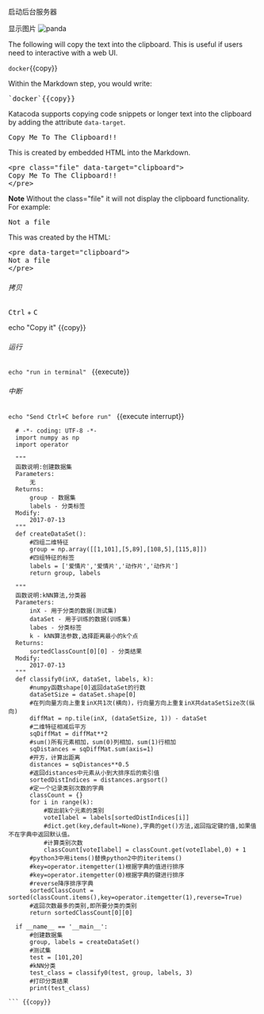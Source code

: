 
启动后台服务器


显示图片
![panda](/mengmeng/scenarios/upload-assets/assets/images/panda.png)




The following will copy the text into the clipboard. This is useful if users need to interactive with a web UI.

`docker`{{copy}}

Within the Markdown step, you would write:
<pre>
`docker`{{copy}}
</pre>

Katacoda supports copying code snippets or longer text into the clipboard by adding the attribute `data-target`.

<pre class="file" data-target="clipboard">
Copy Me To The Clipboard!!
</pre>

This is created by embedded HTML into the Markdown.

<pre>
&#x3C;pre class=&#x22;file&#x22; data-target=&#x22;clipboard&#x22;&#x3E;
Copy Me To The Clipboard!!
&#x3C;/pre&#x3E;
</pre>

**Note** Without the class="file" it will not display the clipboard functionality. For example:

<pre data-target="clipboard">
Not a file
</pre>

This was created by the HTML:

<pre>
&#x3C;pre data-target=&#x22;clipboard&#x22;&#x3E;
Not a file
&#x3C;/pre&#x3E;
</pre>


###### 拷贝
<kbd>Ctrl</kbd> + <kbd>C</kbd>

echo "Copy it"  {{copy}}

###### 运行

`echo "run in terminal" ` {{execute}}


###### 中断 
`echo "Send Ctrl+C before run" ` {{execute interrupt}}

``` 
  # -*- coding: UTF-8 -*-
  import numpy as np
  import operator
  
  """
  函数说明:创建数据集
  Parameters:
      无
  Returns:
      group - 数据集
      labels - 分类标签
  Modify:
      2017-07-13
  """
  def createDataSet():
      #四组二维特征
      group = np.array([[1,101],[5,89],[108,5],[115,8]])
      #四组特征的标签
      labels = ['爱情片','爱情片','动作片','动作片']
      return group, labels
  
  """
  函数说明:kNN算法,分类器
  Parameters:
      inX - 用于分类的数据(测试集)
      dataSet - 用于训练的数据(训练集)
      labes - 分类标签
      k - kNN算法参数,选择距离最小的k个点
  Returns:
      sortedClassCount[0][0] - 分类结果
  Modify:
      2017-07-13
  """
  def classify0(inX, dataSet, labels, k):
      #numpy函数shape[0]返回dataSet的行数
      dataSetSize = dataSet.shape[0]
      #在列向量方向上重复inX共1次(横向)，行向量方向上重复inX共dataSetSize次(纵向)
      diffMat = np.tile(inX, (dataSetSize, 1)) - dataSet
      #二维特征相减后平方
      sqDiffMat = diffMat**2
      #sum()所有元素相加，sum(0)列相加，sum(1)行相加
      sqDistances = sqDiffMat.sum(axis=1)
      #开方，计算出距离
      distances = sqDistances**0.5
      #返回distances中元素从小到大排序后的索引值
      sortedDistIndices = distances.argsort()
      #定一个记录类别次数的字典
      classCount = {}
      for i in range(k):
          #取出前k个元素的类别
          voteIlabel = labels[sortedDistIndices[i]]
          #dict.get(key,default=None),字典的get()方法,返回指定键的值,如果值不在字典中返回默认值。
          #计算类别次数
          classCount[voteIlabel] = classCount.get(voteIlabel,0) + 1
      #python3中用items()替换python2中的iteritems()
      #key=operator.itemgetter(1)根据字典的值进行排序
      #key=operator.itemgetter(0)根据字典的键进行排序
      #reverse降序排序字典
      sortedClassCount = sorted(classCount.items(),key=operator.itemgetter(1),reverse=True)
      #返回次数最多的类别,即所要分类的类别
      return sortedClassCount[0][0]
  
  if __name__ == '__main__':
      #创建数据集
      group, labels = createDataSet()
      #测试集
      test = [101,20]
      #kNN分类
      test_class = classify0(test, group, labels, 3)
      #打印分类结果
      print(test_class)

``` {{copy}}